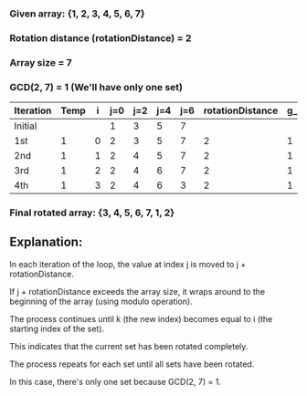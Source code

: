 ### Given array: {1, 2, 3, 4, 5, 6, 7}

### Rotation distance (rotationDistance) = 2

### Array size = 7

### GCD(2, 7) = 1 (We'll have only one set)

| Iteration | Temp | i | j=0 | j=2 | j=4 | j=6 | rotationDistance | g_c_d | k |
|-----------|------|---|-----|-----|-----|-----|---|-------|---|
| Initial   |      |   | 1   | 3   | 5   | 7   |   |       |   |
| 1st       | 1    | 0 | 2   | 3   | 5   | 7   | 2 | 1     | 2 |
| 2nd       | 1    | 1 | 2   | 4   | 5   | 7   | 2 | 1     | 4 |
| 3rd       | 1    | 2 | 2   | 4   | 6   | 7   | 2 | 1     | 6 |
| 4th       | 1    | 3 | 2   | 4   | 6   | 3   | 2 | 1     | 8 |



### Final rotated array: {3, 4, 5, 6, 7, 1, 2}

## Explanation:

In each iteration of the loop, the value at index j is moved to j + rotationDistance. 

If j + rotationDistance exceeds the array size, it wraps around to the beginning of the array (using modulo operation).

The process continues until k (the new index) becomes equal to i (the starting index of the set). 

This indicates that the current set has been rotated completely.

The process repeats for each set until all sets have been rotated. 

In this case, there's only one set because GCD(2, 7) = 1.